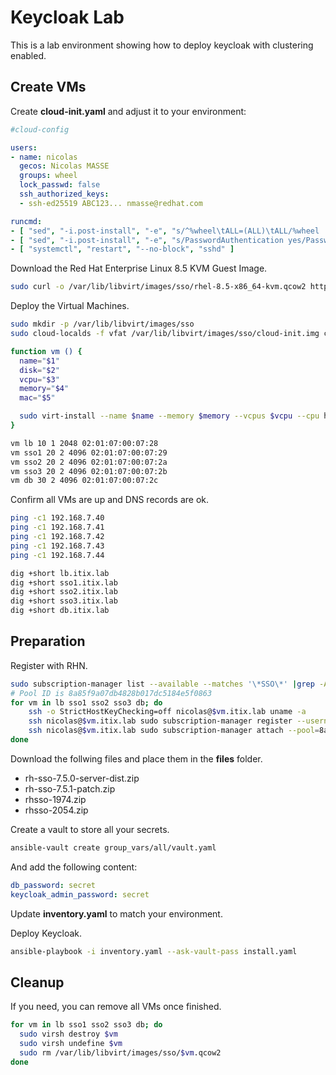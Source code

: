 # Keycloak Lab

This is a lab environment showing how to deploy keycloak with clustering enabled.

## Create VMs

Create **cloud-init.yaml** and adjust it to your environment:

```yaml
#cloud-config

users:
- name: nicolas
  gecos: Nicolas MASSE
  groups: wheel
  lock_passwd: false
  ssh_authorized_keys:
  - ssh-ed25519 ABC123... nmasse@redhat.com

runcmd:
- [ "sed", "-i.post-install", "-e", "s/^%wheel\tALL=(ALL)\tALL/%wheel  ALL=(ALL)       NOPASSWD: ALL/", "/etc/sudoers" ]
- [ "sed", "-i.post-install", "-e", "s/PasswordAuthentication yes/PasswordAuthentication no/", "/etc/ssh/sshd_config" ]
- [ "systemctl", "restart", "--no-block", "sshd" ]
```

Download the Red Hat Enterprise Linux 8.5 KVM Guest Image.

```sh
sudo curl -o /var/lib/libvirt/images/sso/rhel-8.5-x86_64-kvm.qcow2 http://admin.itix.lab:8080/misc/rhel8/rhel-8.5-x86_64-kvm.qcow2
```

Deploy the Virtual Machines.

```sh
sudo mkdir -p /var/lib/libvirt/images/sso
sudo cloud-localds -f vfat /var/lib/libvirt/images/sso/cloud-init.img cloud-init.yaml

function vm () {
  name="$1"
  disk="$2"
  vcpu="$3"
  memory="$4"
  mac="$5"

  sudo virt-install --name $name --memory $memory --vcpus $vcpu --cpu host-passthrough --os-variant rhel8.4 --disk path=/var/lib/libvirt/images/sso/$name.qcow2,backing_store=/var/lib/libvirt/images/sso/rhel-8.5-x86_64-kvm.qcow2,size=$disk --network network=lab,portgroup=lab7,mac.address=$mac --console pty,target.type=virtio --serial pty --disk path=/var/lib/libvirt/images/sso/cloud-init.img,readonly=on --sysinfo system.serial=ds=nocloud --import --noautoconsole 
}

vm lb 10 1 2048 02:01:07:00:07:28
vm sso1 20 2 4096 02:01:07:00:07:29
vm sso2 20 2 4096 02:01:07:00:07:2a
vm sso3 20 2 4096 02:01:07:00:07:2b
vm db 30 2 4096 02:01:07:00:07:2c
```

Confirm all VMs are up and DNS records are ok.

```sh
ping -c1 192.168.7.40
ping -c1 192.168.7.41
ping -c1 192.168.7.42
ping -c1 192.168.7.43
ping -c1 192.168.7.44

dig +short lb.itix.lab
dig +short sso1.itix.lab
dig +short sso2.itix.lab
dig +short sso3.itix.lab
dig +short db.itix.lab
```

## Preparation

Register with RHN.

```sh
sudo subscription-manager list --available --matches '\*SSO\*' |grep -A60 "30 Day Product Trial of Red Hat JBoss Enterprise Application Platform, Self-Supported"
# Pool ID is 8a85f9a07db4828b017dc5184e5f0863
for vm in lb sso1 sso2 sso3 db; do
    ssh -o StrictHostKeyChecking=off nicolas@$vm.itix.lab uname -a
    ssh nicolas@$vm.itix.lab sudo subscription-manager register --username=rhn-support-nmasse --password=S3cr3t
    ssh nicolas@$vm.itix.lab sudo subscription-manager attach --pool=8a85f9a07db4828b017dc5184e5f0863
done
```

Download the follwing files and place them in the **files** folder.

* rh-sso-7.5.0-server-dist.zip
* rh-sso-7.5.1-patch.zip
* rhsso-1974.zip
* rhsso-2054.zip

Create a vault to store all your secrets.

```sh
ansible-vault create group_vars/all/vault.yaml
```

And add the following content:

```yaml
db_password: secret
keycloak_admin_password: secret
```

Update **inventory.yaml** to match your environment.

Deploy Keycloak.

```sh
ansible-playbook -i inventory.yaml --ask-vault-pass install.yaml
```

## Cleanup

If you need, you can remove all VMs once finished.

```sh
for vm in lb sso1 sso2 sso3 db; do
  sudo virsh destroy $vm
  sudo virsh undefine $vm
  sudo rm /var/lib/libvirt/images/sso/$vm.qcow2
done
```